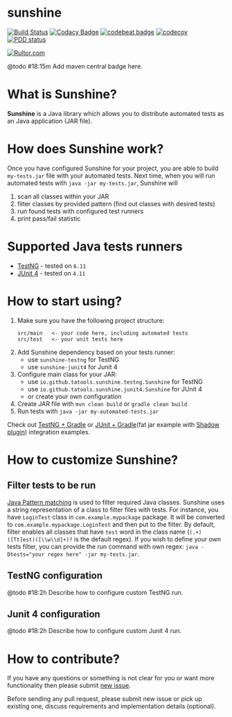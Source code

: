 sunshine
========

[![Build Status](https://travis-ci.org/tatools/sunshine.svg?branch=master)](https://travis-ci.org/tatools/sunshine)
[![Codacy Badge](https://api.codacy.com/project/badge/Grade/b9ccdf7644db4658bb998eb3c8f0689b)](https://www.codacy.com/app/extsoft/sunshine?utm_source=github.com&amp;utm_medium=referral&amp;utm_content=tatools/sunshine&amp;utm_campaign=Badge_Grade)
[![codebeat badge](https://codebeat.co/badges/74ffce5e-e3be-45b7-9459-98d13f5f4d4e)](https://codebeat.co/projects/github-com-tatools-sunshine-master)
[![codecov](https://codecov.io/gh/tatools/sunshine/branch/master/graph/badge.svg)](https://codecov.io/gh/tatools/sunshine)
[![PDD status](http://www.0pdd.com/svg?name=tatools/sunshine)](http://www.0pdd.com/p?name=tatools/sunshine)

[![Rultor.com](http://www.rultor.com/b/tatools/sunshine)](http://www.rultor.com/p/tatools/sunshine)

@todo #18:15m Add maven central badge here.

What is Sunshine?
=================
**Sunshine** is a Java library which allows you to distribute automated tests as an Java application (JAR file).

How does Sunshine work?
=======================
Once you have configured Sunshine for your project, you are able to build `my-tests.jar` file with your automated tests.
Next time, when you will run automated tests with `java -jar my-tests.jar`, Sunshine will 
1. scan all classes within your JAR
2. filter classes by provided pattern (find out classes with desired tests)
3. run found tests with configured test runners
4. print pass/fail statistic

Supported Java tests runners
============================
- [TestNG](http://testng.org) - tested on `6.11`
- [JUnit 4](http://junit.org/junit4) - tested on `4.11`

How to start using?
===================
1. Make sure you have the following project structure:
    ```
    src/main   <- your code here, including automated tests
    src/test   <- your unit tests here
    ```
2. Add Sunshine dependency based on your tests runner:
    - use `sunshine-testng` for TestNG
    - use `sunshine-junit4` for Junit 4
3. Configure main class for your JAR:
    - use `io.github.tatools.sunshine.testng.Sunshine` for TestNG
    - use `io.github.tatools.sunshine.junit4.Sunshine` for JUnit 4
    - or create your own configuration
4. Create JAR file with `mvn clean build` or `gradle clean build`
5. Run tests with `java -jar my-automated-tests.jar`

Check out [TestNG + Gradle](sunshine-testng-integration-tests/build.gradle) or 
[JUnit + Gradle](sunshine-junit4-integration-tests/build.gradle)(fat jar example with 
[Shadow plugin](https://github.com/johnrengelman/shadow)) integration examples.

How to customize Sunshine?
==========================
Filter tests to be run
----------------------
[Java Pattern matching](https://docs.oracle.com/javase/8/docs/api/java/util/regex/Pattern.html) is used to filter 
required Java classes. Sunshine uses a string representation of a class to filter files with tests. For instance, 
you have `LoginTest` class in `com.example.mypackage` package. It will be converted to `com.example.mypackage.LoginTest`
and then put to the filter. By default, filter enables all classes that have `test` word in the class name 
(`(.+)([Tt]est)([\\w\\d]+)?` is the default regex). If you wish to define your own tests filter, you can provide the run 
command with own regex: `java -Dtests="your regex here" -jar my-tests.jar`.

TestNG configuration
--------------------
@todo #18:2h Describe how to configure custom TestNG run.

Junit 4 configuration
---------------------
@todo #18:2h Describe how to configure custom Junit 4 run.

How to contribute?
==================
If you have any questions or something is not clear for you or want more functionality then please submit 
[new issue](https://github.com/tatools/sunshine/issues/new).

Before sending any pull request, please submit new issue or pick up existing one, discuss requirements and 
implementation details (optional).

